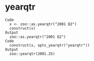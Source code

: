 # yearqtr

    Code
      x <- zoo::as.yearqtr("2001 Q2")
      construct(x)
    Output
      zoo::as.yearqtr("2001 Q2")
    Code
      construct(x, opts_yearqtr("yearqtr"))
    Output
      zoo::yearqtr(2001.25)

